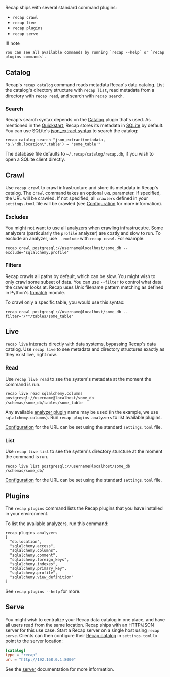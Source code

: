 Recap ships with several standard command plugins:

* `recap crawl`
* `recap live`
* `recap plugins`
* `recap serve`

!!! note

    You can see all available commands by running `recap --help` or `recap plugins commands`.

## Catalog

Recap's `recap catalog` command reads metadata Recap's data catalog. List the catalog's directory structure with `recap list`, read metadata from a directory with `recap read`, and search with `recap search`.

### Search

Recap's search syntax depends on the [Catalog](catalogs.md) plugin that's used. As mentioned in the [Quickstart](quickstart.md), Recap stores its metadata in [SQLite](https://www.sqlite.org/) by default. You can use SQLite's [json_extract syntax](https://www.sqlite.org/json1.html#the_json_extract_function) to search the catalog:

    recap catalog search "json_extract(metadata, '$.\"db.location\".table') = 'some_table'"

The database file defaults to `~/.recap/catalog/recap.db`, if you wish to open a SQLite client directly.

## Crawl

Use `recap crawl` to crawl infrastructure and store its metadata in Recap's catalog. The `crawl` command takes an optional `URL` parameter. If specified, the URL will be crawled. If not specified, all `crawlers` defined in your `settings.toml` file will be crawled (see [Configuration](configuration.md) for more information).

### Excludes

You might not want to use all analyzers when crawling infrastrucutre. Some analyzers (particularly the `profile` analyzer) are costly and slow to run. To exclude an analyzer, use `--exclude` with `recap crawl`. For example:

    recap crawl postgresql://username@localhost/some_db --exclude='sqlalchemy.profile'

### Filters

Recap crawls all paths by default, which can be slow. You might wish to only crawl some subset of data. You can use `--filter` to control what data the crawler looks at. Recap uses Unix filename pattern matching as defined in Python's [fnmatch](https://docs.python.org/3/library/fnmatch.html) module.

To crawl only a specific table, you would use this syntax:

    recap crawl postgresql://username@localhost/some_db --filter='/**/tables/some_table'

## Live

`recap live` interacts directly with data systems, bypassing Recap's data catalog. Use `recap live` to see metadata and directory structures exactly as they exist live, right now.

### Read

Use `recap live read` to see the system's metadata at the moment the command is run.

```
recap live read sqlalchemy.columns postgresql://username@localhost/some_db /schemas/some_db/tables/some_table
```

Any available [analyzer plugin](plugins.md#analyzers) name may be used (in the example, we use `sqlalchemy.columns`). Run `recap plugins analyzers` to list available plugins.

[Configuration](configuration.md) for the URL can be set using the standard `settings.toml` file.

### List

Use `recap live list` to see the system's directory sturcture at the moment the command is run.

```
recap live list postgresql://username@localhost/some_db /schemas/some_db/
```

[Configuration](configuration.md) for the URL can be set using the standard `settings.toml` file.

## Plugins

The `recap plugins` command lists the Recap plugins that you have installed in your environment.

To list the available analyzers, run this command:

```
recap plugins analyzers
[
  "db.location",
  "sqlalchemy.access",
  "sqlalchemy.columns",
  "sqlalchemy.comment",
  "sqlalchemy.foreign_keys",
  "sqlalchemy.indexes",
  "sqlalchemy.primary_key",
  "sqlalchemy.profile",
  "sqlalchemy.view_definition"
]
```

See `recap plugins --help` for more.

## Serve

You might wish to centralize your Recap data catalog in one place, and have all users read from the same location. Recap ships with an HTTP/JSON server for this use case. Start a Recap server on a single host using `recap serve`. Clients can then configure their [Recap catalog](catalogs.md#recap-catalog) in `settings.toml` to point to the server location:

```toml
[catalog]
type = "recap"
url = "http://192.168.0.1:8000"
```

See the [server](server.md) documentation for more information.